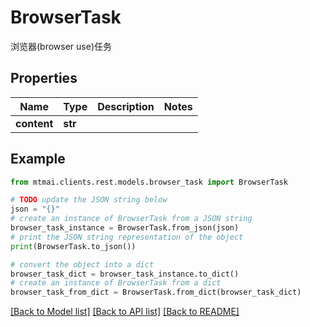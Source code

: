 # BrowserTask

浏览器(browser use)任务

## Properties

Name | Type | Description | Notes
------------ | ------------- | ------------- | -------------
**content** | **str** |  | 

## Example

```python
from mtmai.clients.rest.models.browser_task import BrowserTask

# TODO update the JSON string below
json = "{}"
# create an instance of BrowserTask from a JSON string
browser_task_instance = BrowserTask.from_json(json)
# print the JSON string representation of the object
print(BrowserTask.to_json())

# convert the object into a dict
browser_task_dict = browser_task_instance.to_dict()
# create an instance of BrowserTask from a dict
browser_task_from_dict = BrowserTask.from_dict(browser_task_dict)
```
[[Back to Model list]](../README.md#documentation-for-models) [[Back to API list]](../README.md#documentation-for-api-endpoints) [[Back to README]](../README.md)


